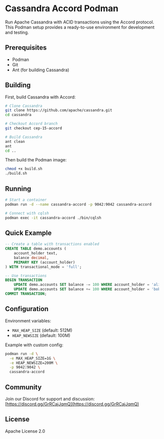 # Cassandra Accord Podman

Run Apache Cassandra with ACID transactions using the Accord protocol. This Podman setup provides a ready-to-use environment for development and testing.

## Prerequisites
- Podman
- Git
- Ant (for building Cassandra)

## Building

First, build Cassandra with Accord:
```bash
# Clone Cassandra
git clone https://github.com/apache/cassandra.git
cd cassandra

# Checkout Accord branch
git checkout cep-15-accord

# Build Cassandra
ant clean
ant
cd ..
```

Then build the Podman image:
```bash
chmod +x build.sh
./build.sh
```

## Running

```bash
# Start a container
podman run -d --name cassandra-accord -p 9042:9042 cassandra-accord

# Connect with cqlsh
podman exec -it cassandra-accord ./bin/cqlsh
```

## Quick Example

```sql
-- Create a table with transactions enabled
CREATE TABLE demo.accounts (
    account_holder text,
    balance decimal,
    PRIMARY KEY (account_holder)
) WITH transactional_mode = 'full';

-- Use transactions
BEGIN TRANSACTION
    UPDATE demo.accounts SET balance -= 100 WHERE account_holder = 'alice';
    UPDATE demo.accounts SET balance += 100 WHERE account_holder = 'bob';
COMMIT TRANSACTION;
```

## Configuration

Environment variables:
- `MAX_HEAP_SIZE` (default: 512M)
- `HEAP_NEWSIZE` (default: 100M)

Example with custom config:
```bash
podman run -d \
  -e MAX_HEAP_SIZE=1G \
  -e HEAP_NEWSIZE=200M \
  -p 9042:9042 \
  cassandra-accord
```

## Community

Join our Discord for support and discussion: [https://discord.gg/GrRCajJqmQ](https://discord.gg/GrRCajJqmQ)

## License

Apache License 2.0